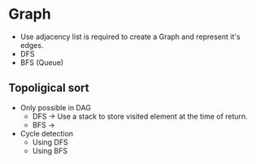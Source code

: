 # Graph

- Use adjacency list is required to create a Graph and represent it's edges.
- DFS
- BFS (Queue)
## Topoligical sort
  - Only possible in DAG
    - DFS -> Use a stack to store visited element at the time of return.
    - BFS ->  
  - Cycle detection
    - Using DFS
    - Using BFS